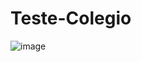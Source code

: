 # Teste-Colegio
![image](https://user-images.githubusercontent.com/115194785/228272259-96e31b47-f4b4-48cd-b8c3-67f34e87b1aa.png)

